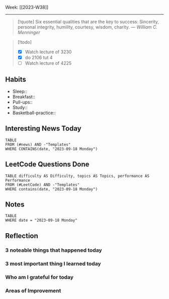 Week: [[2023-W38]]
- - -
>[!quote]
> Six essential qualities that are the key to success: Sincerity, personal integrity, humility, courtesy, wisdom, charity.
> — <cite>William C. Menninger</cite>

>[!todo]
>- [x] Watch lecture of 3230
>- [x] do 2106 tut 4
>- [ ] Watch lecture of 4225

## Habits

- Sleep:: 
- Breakfast:: 
- Pull-ups:: 
- Study:: 
- Basketball-practice:: 
## Interesting News Today

```dataview
TABLE 
FROM (#news) AND -"Templates"
WHERE CONTAINS(date, "2023-09-18 Monday") 
```

## LeetCode Questions Done

```dataview
TABLE difficulty AS Difficulty, topics AS Topics, performance AS Performance
FROM (#LeetCode) AND -"Templates"
WHERE contains(date, "2023-09-18 Monday") 
```

## Notes

```dataview
TABLE
WHERE date = "2023-09-18 Monday"
```

## Reflection

### 3 noteable things that happened today

### 3 most important thing I learned today

### Who am I grateful for today

### Areas of Improvement